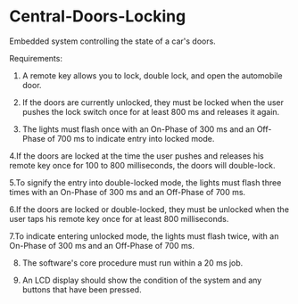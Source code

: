 # Central-Doors-Locking
Embedded system controlling the state of a car's doors.

  Requirements:

1. A remote key allows you to lock, double lock, and open the automobile door.

2. If the doors are currently unlocked, they must be locked when the user pushes the lock switch once for at least 800 ms and releases it again.

3. The lights must flash once with an On-Phase of 300 ms and an Off-Phase of 700 ms to indicate entry into locked mode.

4.If the doors are locked at the time the user pushes and releases his remote key once for 100 to 800 milliseconds, the doors will double-lock.

5.To signify the entry into double-locked mode, the lights must flash three times with an On-Phase of 300 ms and an Off-Phase of 700 ms.

6.If the doors are locked or double-locked, they must be unlocked when the user taps his remote key once for at least 800 milliseconds.

  7.To indicate entering unlocked mode, the lights must flash twice, with an On-Phase of 300 ms and an Off-Phase of 700 ms.

  8. The software's core procedure must run within a 20 ms job.

  9. An LCD display should show the condition of the system and any buttons that have been pressed.
